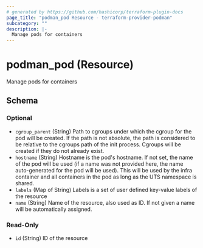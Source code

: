 ```yaml
---
# generated by https://github.com/hashicorp/terraform-plugin-docs
page_title: "podman_pod Resource - terraform-provider-podman"
subcategory: ""
description: |-
  Manage pods for containers
---
```


# podman_pod (Resource)

Manage pods for containers



<!-- schema generated by tfplugindocs -->
## Schema

### Optional

- `cgroup_parent` (String) Path to cgroups under which the cgroup for the pod will be created. If the path is not absolute, the path is considered to be relative to the cgroups path of the init process. Cgroups will be created if they do not already exist.
- `hostname` (String) Hostname is the pod's hostname. If not set, the name of the pod will be used (if a name was not provided here, the name auto-generated for the pod will be used). This will be used by the infra container and all containers in the pod as long as the UTS namespace is shared.
- `labels` (Map of String) Labels is a set of user defined key-value labels of the resource
- `name` (String) Name of the resource, also used as ID. If not given a name will be automatically assigned.

### Read-Only

- `id` (String) ID of the resource


